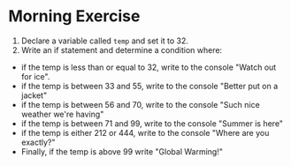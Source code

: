 # Morning Exercise


1. Declare a variable called `temp` and set it to 32.
1. Write an if statement and determine a condition where:
  - if the temp is less than or equal to 32, write to the console "Watch out for ice".
  - if the temp is between 33 and 55, write to the console "Better put on a jacket"
  - if the temp is between 56 and 70, write to the console "Such nice weather we're having"
  - if the temp is between 71 and 99, write to the console "Summer is here"
  - if the temp is either 212 or 444, write to the console "Where are you exactly?"
  - Finally, if the temp is above 99 write "Global Warming!"
